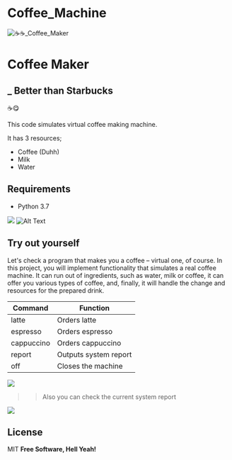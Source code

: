 # Coffee_Machine

![☕️☕️_Coffee_Maker](https://user-images.githubusercontent.com/55702254/176862797-e6aa9f7d-784a-4805-b18e-ec10ca6b1aef.png)

# Coffee Maker
## _ Better than Starbucks 
☕️😋

This code simulates virtual coffee making machine.

It has 3 resources; 
- Coffee (Duhh)
- Milk
- Water

## Requirements

- Python 3.7


![](https://img.shields.io/static/v1?label=Python&message=coffee_machine.py&color=yellow)
![Alt Text](https://media.giphy.com/media/UC5lbioH0aEIdNi65Q/giphy.gif)



## Try out yourself

Let's check a program that makes you a coffee – virtual one, of course. In this project, you will implement functionality that simulates a real coffee machine. It can run out of ingredients, such as water, milk or coffee, it can offer you various types of coffee, and, finally, it will handle the change and resources for the prepared drink.



| Command | Function |
| ------ | ------ |
| latte | Orders latte |
| espresso | Orders espresso |
| cappuccino | Orders cappuccino |
| report | Outputs system report |
| off | Closes the machine |


![](https://i.imgur.com/9kwhFaG.png)

>> Also you can check the current system report


![](https://i.imgur.com/M2ZOXHR.png)





## License

MIT
**Free Software, Hell Yeah!**
